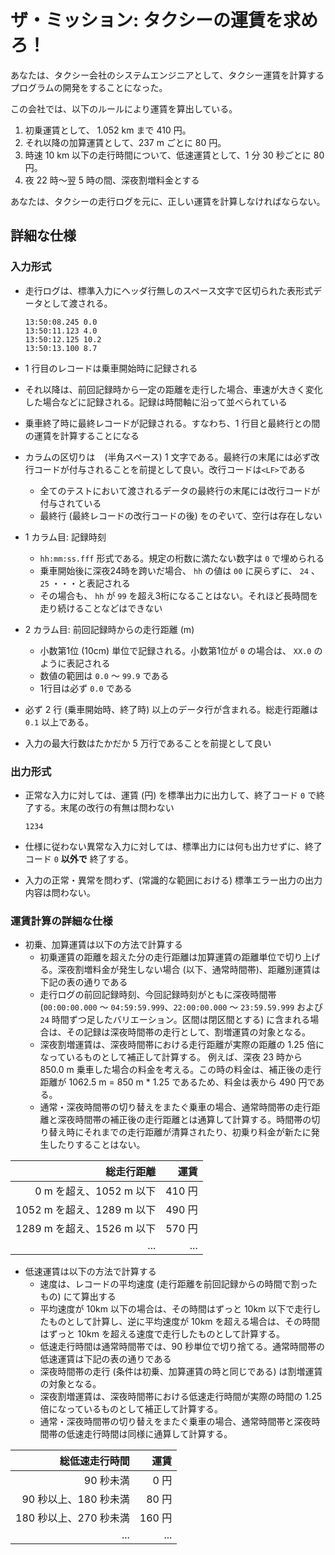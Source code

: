 # ザ・ミッション: タクシーの運賃を求めろ！

あなたは、タクシー会社のシステムエンジニアとして、タクシー運賃を計算するプログラムの開発をすることになった。

この会社では、以下のルールにより運賃を算出している。

1. 初乗運賃として、 1.052 km まで 410 円。
2. それ以降の加算運賃として、237 m ごとに 80 円。
3. 時速 10 km 以下の走行時間について、低速運賃として、1 分 30 秒ごとに 80 円。
4. 夜 22 時〜翌 5 時の間、深夜割増料金とする

あなたは、タクシーの走行ログを元に、正しい運賃を計算しなければならない。

## 詳細な仕様

### 入力形式

* 走行ログは、標準入力にヘッダ行無しのスペース文字で区切られた表形式データとして渡される。

  ```plain
  13:50:08.245 0.0
  13:50:11.123 4.0
  13:50:12.125 10.2
  13:50:13.100 8.7
  ```

* 1 行目のレコードは乗車開始時に記録される
* それ以降は、前回記録時から一定の距離を走行した場合、車速が大きく変化した場合などに記録される。記録は時間軸に沿って並べられている
* 乗車終了時に最終レコードが記録される。すなわち、1 行目と最終行との間の運賃を計算することになる
* カラムの区切りは ` ` (半角スペース) 1 文字である。最終行の末尾には必ず改行コードが付与されることを前提として良い。改行コードは`<LF>`である
    + 全てのテストにおいて渡されるデータの最終行の末尾には改行コードが付与されている
    + 最終行 (最終レコードの改行コードの後) をのぞいて、空行は存在しない
* 1 カラム目: 記録時刻
    + `hh:mm:ss.fff` 形式である。規定の桁数に満たない数字は `0` で埋められる
    + 乗車開始後に深夜24時を跨いだ場合、 `hh` の値は `00` に戻らずに、 `24` 、 `25` ・・・と表記される
    + その場合も、 `hh` が `99` を超え3桁になることはない。それほど長時間を走り続けることなどはできない
* 2 カラム目: 前回記録時からの走行距離 (m)
    + 小数第1位 (10cm) 単位で記録される。小数第1位が `0` の場合は、 `XX.0` のように表記される
    + 数値の範囲は `0.0` 〜 `99.9` である
    + 1行目は必ず `0.0` である
* 必ず 2 行 (乗車開始時、終了時) 以上のデータ行が含まれる。総走行距離は `0.1` 以上である。
* 入力の最大行数はたかだか 5 万行であることを前提として良い

### 出力形式

* 正常な入力に対しては、運賃 (円) を標準出力に出力して、終了コード `0` で終了する。末尾の改行の有無は問わない

  ```plain
  1234
  ```

* 仕様に従わない異常な入力に対しては、標準出力には何も出力せずに、終了コード `0` **以外で** 終了する。
* 入力の正常・異常を問わず、(常識的な範囲における) 標準エラー出力の出力内容は問わない。

### 運賃計算の詳細な仕様

* 初乗、加算運賃は以下の方法で計算する
    + 初乗運賃の距離を超えた分の走行距離は加算運賃の距離単位で切り上げる。深夜割増料金が発生しない場合 (以下、通常時間帯)、距離別運賃は下記の表の通りである
    + 走行ログの前回記録時刻、今回記録時刻がともに深夜時間帯 (`00:00:00.000` 〜 `04:59:59.999`、`22:00:00.000` 〜 `23:59.59.999` および `24` 時間ずつ足したバリエーション。区間は閉区間とする) に含まれる場合は、その記録は深夜時間帯の走行として、割増運賃の対象となる。
    + 深夜割増運賃は、深夜時間帯における走行距離が実際の距離の 1.25 倍になっているものとして補正して計算する。
      例えば、深夜 23 時から 850.0 m 乗車した場合の料金を考える。この時の料金は、補正後の走行距離が 1062.5 m = 850 m * 1.25 であるため、料金は表から 490 円である。
    + 通常・深夜時間帯の切り替えをまたぐ乗車の場合、通常時間帯の走行距離と深夜時間帯の補正後の走行距離とは通算して計算する。時間帯の切り替え時にそれまでの走行距離が清算されたり、初乗り料金が新たに発生したりすることはない。
    
| 総走行距離                 | 運賃    |
|-------------------------:|--------:|
|    0 m を超え、1052 m 以下 |  410 円 |
| 1052 m を超え、1289 m 以下 |  490 円 |
| 1289 m を超え、1526 m 以下 |  570 円 |
|          ...             |  ...   |

* 低速運賃は以下の方法で計算する
    + 速度は、レコードの平均速度 (走行距離を前回記録からの時間で割ったもの) にて算出する
    + 平均速度が 10km 以下の場合は、その時間はずっと 10km 以下で走行したものとして計算し、逆に平均速度が 10km を超える場合は、その時間はずっと 10km を超える速度で走行したものとして計算する。
    + 低速走行時間は通常時間帯では、90 秒単位で切り捨てる。通常時間帯の低速運賃は下記の表の通りである
    + 深夜時間帯の走行 (条件は初乗、加算運賃の時と同じである) は割増運賃の対象となる。
    + 深夜割増運賃は、深夜時間帯における低速走行時間が実際の時間の 1.25 倍になっているものとして補正して計算する。
    + 通常・深夜時間帯の切り替えをまたぐ乗車の場合、通常時間帯と深夜時間帯の低速走行時間は同様に通算して計算する。
    
| 総低速走行時間        |   運賃  |
|--------------------:|-------:|
|             90 秒未満 |   0 円 |
|  90 秒以上、180 秒未満 |  80 円 |
| 180 秒以上、270 秒未満 | 160 円 |
|          ...         |  ...  |
